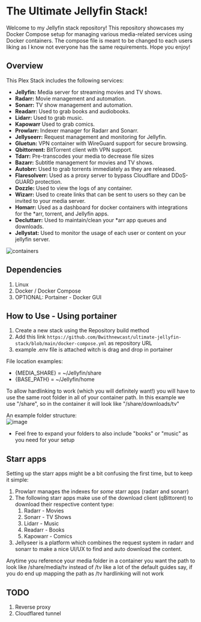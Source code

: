 # The Ultimate Jellyfin Stack!

Welcome to my Jellyfin stack repository! This repository showcases my Docker Compose setup for managing various media-related services using Docker containers. The compose file is meant to be changed to each users liking as I know not everyone has the same requirements. Hope you enjoy!

## Overview

This Plex Stack includes the following services:

- **Jellyfin:** Media server for streaming movies and TV shows.
- **Radarr:** Movie management and automation.
- **Sonarr:** TV show management and automation.
- **Readarr:** Used to grab books and audiobooks.
- **Lidarr:** Used to grab music.
- **Kapowarr** Used to grab comics.
- **Prowlarr:** Indexer manager for Radarr and Sonarr.
- **Jellyseerr:** Request management and monitoring for Jellyfin.
- **Gluetun:** VPN container with WireGuard support for secure browsing.
- **Qbittorrent:** BitTorrent client with VPN support.
- **Tdarr:** Pre-transcodes your media to decrease file sizes
- **Bazarr:** Subtitle management for movies and TV shows.
- **Autobrr:** Used to grab torrents immediately as they are released.
- **Flaresolverr:** Used as a proxy server to bypass Cloudflare and DDoS-GUARD protection.
- **Dozzle:** Used to view the logs of any container.
- **Wizarr:** Used to create links that can be sent to users so they can be invited to your media server.
- **Homarr:** Used as a dashboard for docker containers with integrations for the *arr, torrent, and Jellyfin apps.
- **Decluttarr:** Used to maintain/clean your *arr app queues and downloads.
- **Jellystat:** Used to monitor the usage of each user or content on your jellyfin server.

![containers](https://github.com/user-attachments/assets/855014b1-2716-4370-975d-a02564df881e)

## Dependencies

1. Linux
2. Docker / Docker Compose
3. OPTIONAL: Portainer - Docker GUI

## How to Use - Using portainer
1. Create a new stack using the Repository build method
2. Add this link `https://github.com/Bwithnewcast/ultimate-jellyfin-stack/blob/main/docker-compose.yml` as repository URL
3. example .env file is attached witch is drag and drop in portainer

  
File location examples:
- {MEDIA_SHARE} = ~/Jellyfin/share
- {BASE_PATH} = ~/Jellyfin/home

To allow hardlinking to work (which you will definitely want!) you will have to use the same root folder in all of your container path. In this example we use "/share", so in the container it will look like "/share/downloads/tv"

An example folder structure:  
![image](https://github.com/DonMcD/ultimate-plex-stack/assets/90471623/2003ac26-a929-4ff6-ad67-e35fc51fb51a)
  
- Feel free to expand your folders to also include "books" or "music" as you need for your setup
  
## Starr apps
Setting up the starr apps might be a bit confusing the first time, but to keep it simple:
1. Prowlarr manages the indexes for *some* starr apps (radarr and sonarr)
2. The following starr apps make use of the download client (qBittorent) to download their respective content type:
   1. Radarr - Movies
   2. Sonarr - TV Shows
   3. Lidarr - Music
   4. Readarr - Books
   5. Kapowarr - Comics
3. Jellyseer is a platform which combines the request system in radarr and sonarr to make a nice UI/UX to find and auto download the content.
  
Anytime you reference your media folder in a container you want the path to look like /share/media/tv instead of /tv like a lot of the default guides say, if you do end up mapping the path as /tv hardlinking will not work

## TODO

1. Reverse proxy
2. Cloudflared tunnel

